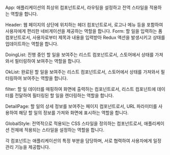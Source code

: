 App: 애플리케이션의 최상위 컴포넌트로서, 라우팅을 설정하고 전역 스타일을 적용하는 역할을 합니다.

Header: 웹 페이지의 상단에 위치하는 헤더 컴포넌트로서, 로고나 메뉴 등을 포함하여 사용자에게 편리한 네비게이션을 제공하는 역할을 합니다. Form: 할 일을 입력하는 폼 컴포넌트로서, 사용자로부터 제목과 내용을 입력받아 Redux 액션을 발생시키고 상태를 업데이트하는 역할을 합니다.

DoingList: 진행 중인 할 일을 보여주는 리스트 컴포넌트로서, 스토어에서 상태를 가져와서 필터링하여 보여주는 역할을 합니다.

OkList: 완료된 할 일을 보여주는 리스트 컴포넌트로서, 스토어에서 상태를 가져와서 필터링하여 보여주는 역할을 합니다.

filter: 할 일 데이터를 매핑하여 화면에 출력하는 컴포넌트로서, 리스트 컴포넌트에 데이터를 전달하여 필터링된 할 일을 렌더링하는 역할을 합니다.

DetailPage: 할 일의 상세 정보를 보여주는 페이지 컴포넌트로서, URL 파라미터를 사용하여 해당 할 일의 정보를 가져와 화면에 표시하는 역할을 합니다.

GlobalStyle: 전역적으로 적용되는 CSS 스타일을 정의하는 컴포넌트로서, 애플리케이션 전체에 적용되는 스타일을 설정하는 역할을 합니다.

각 컴포넌트는 애플리케이션의 특정 부분을 담당하며, 서로 협력하여 사용자에게 일정 관리 기능을 제공합니다.
